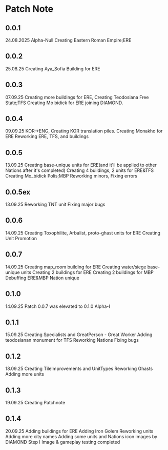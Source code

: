 # Patch Note

## 0.0.1

24.08.2025
Alpha-Null
Creating Eastern Roman Empire;ERE


## 0.0.2

25.08.25
Creating Aya_Sofia Building for ERE

## 0.0.3

07.09.25
Creating more buildings for ERE, Creating Teodosiana Free State;TFS
Creating Mo bidick for ERE
joining DIAMOND.

## 0.0.4

09.09.25
KOR->ENG, Creating KOR translation piles.
Creating Monakho for ERE
Reworking ERE, TFS, and buildings

## 0.0.5

13.09.25
Creating base-unique units for ERE(and it'll be applied to other Nations after it's completed)
Creating 4 buildings, 2 units for ERE&TFS
Creating Mo_bidick Polis;MBP
Reworking minors, Fixing errors

## 0.0.5ex

13.09.25
Reworking TNT unit
Fixing major bugs
    

## 0.0.6

14.09.25
Creating Toxophilite, Arbalist, proto-ghast units for ERE
Creating Unit Promotion


## 0.0.7

14.09.25
Creating map_room building for ERE
Creating water/siege base-unique units
Creating 2 buildings for ERE
Creating 2 buildings for MBP
Debuffing ERE&MBP Nation unique


## 0.1.0

14.09.25
Patch 0.0.7 was elevated to 0.1.0
Alpha-I


## 0.1.1

15.09.25
Creating Specialists and GreatPerson - Great Worker
Adding teodosianan monument for TFS
Reworking Nations
Fixing bugs


## 0.1.2

18.09.25
Creating TileImprovements and UnitTypes
Reworking Ghasts
Adding more units


## 0.1.3

19.09.25
Creating Patchnote


## 0.1.4

20.09.25
Adding buildings for ERE
Adding Iron Golem
Reworking units
Adding more city names
Adding some units and Nations icon images by DIAMOND
Step I Image & gameplay testing completed
